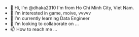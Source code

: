 - 👋 Hi, I’m @dhaka2310 I'm from Ho Chi Minh City, Viet Nam.
- 👀 I’m interested in game, moive, vvvvv
- 🌱 I’m currently learning Data Engineer
- 💞️ I’m looking to collaborate on ...
- 📫 How to reach me ...

<!---
dhaka2310/dhaka2310 is a ✨ special ✨ repository because its `README.md` (this file) appears on your GitHub profile.
You can click the Preview link to take a look at your changes.
--->
